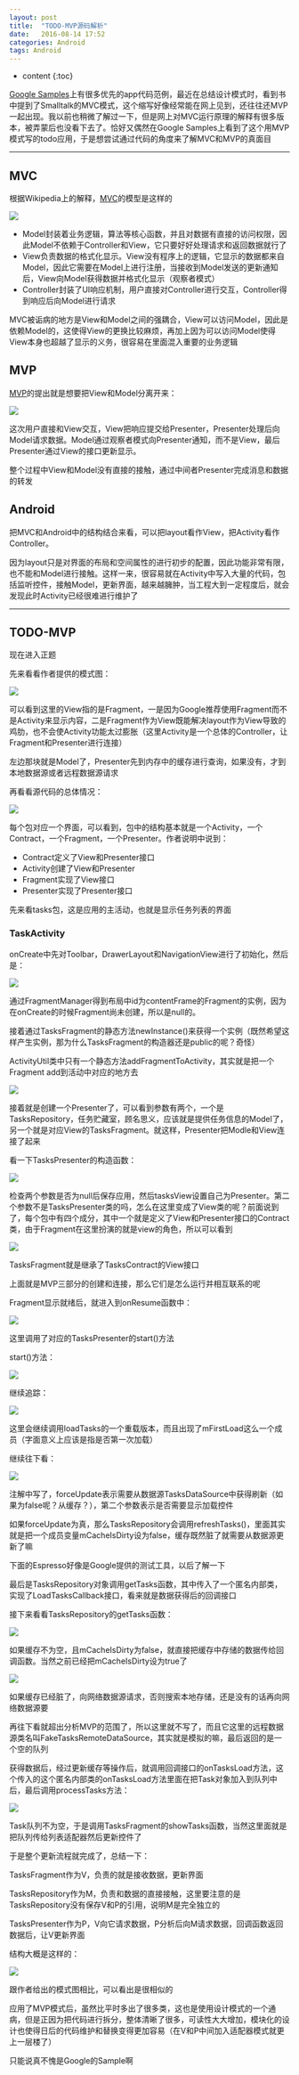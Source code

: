 ```yaml
---
layout: post
title:  "TODO-MVP源码解析"
date:   2016-08-14 17:52
categories: Android
tags: Android
---
```



* content
{:toc}


[Google Samples](https://github.com/googlesamples)上有很多优先的app代码范例，最近在总结设计模式时，看到书中提到了Smalltalk的MVC模式，这个缩写好像经常能在网上见到，还往往还MVP一起出现。我以前也稍微了解过一下，但是网上对MVC运行原理的解释有很多版本，被弄蒙后也没看下去了。恰好又偶然在Google Samples上看到了这个用MVP模式写的todo应用，于是想尝试通过代码的角度来了解MVC和MVP的真面目





----------
## MVC
根据Wikipedia上的解释，[MVC](https://en.wikipedia.org/wiki/Model%E2%80%93view%E2%80%93controller)的模型是这样的

![](http://img.blog.csdn.net/20160813212749082)

 - Model封装着业务逻辑，算法等核心函数，并且对数据有直接的访问权限，因此Model不依赖于Controller和View，它只要好好处理请求和返回数据就行了
 - View负责数据的格式化显示。View没有程序上的逻辑，它显示的数据都来自Model，因此它需要在Model上进行注册，当接收到Model发送的更新通知后，View向Model获得数据并格式化显示（观察者模式）
 - Controller封装了UI响应机制，用户直接对Controller进行交互，Controller得到响应后向Model进行请求

MVC被诟病的地方是View和Model之间的强耦合，View可以访问Model，因此是依赖Model的，这使得View的更换比较麻烦，再加上因为可以访问Model使得View本身也超越了显示的义务，很容易在里面混入重要的业务逻辑

## MVP
[MVP](https://en.wikipedia.org/wiki/Model%E2%80%93view%E2%80%93presenter)的提出就是想要把View和Model分离开来：

![](http://img.blog.csdn.net/20160813221614502)

这次用户直接和View交互，View把响应提交给Presenter，Presenter处理后向Model请求数据。Model通过观察者模式向Presenter通知，而不是View，最后Presenter通过View的接口更新显示。

整个过程中View和Model没有直接的接触，通过中间者Presenter完成消息和数据的转发

## Android
把MVC和Android中的结构结合来看，可以把layout看作View，把Activity看作Controller。

因为layout只是对界面的布局和空间属性的进行初步的配置，因此功能非常有限，也不能和Model进行接触。这样一来，很容易就在Activity中写入大量的代码，包括监听控件，接触Model，更新界面，越来越臃肿，当工程大到一定程度后，就会发现此时Activity已经很难进行维护了


----------


## TODO-MVP
现在进入正题

先来看看作者提供的模式图：

![](https://github.com/googlesamples/android-architecture/wiki/images/mvp.png)

可以看到这里的View指的是Fragment，一是因为Google推荐使用Fragment而不是Activity来显示内容，二是Fragment作为View既能解决layout作为View导致的鸡肋，也不会使Activity功能太过膨胀（这里Activity是一个总体的Controller，让Fragment和Presenter进行连接）

左边那块就是Model了，Presenter先到内存中的缓存进行查询，如果没有，才到本地数据源或者远程数据源请求

再看看源代码的总体情况：

![](http://img.blog.csdn.net/20160813224655872)

每个包对应一个界面，可以看到，包中的结构基本就是一个Activity，一个Contract，一个Fragment，一个Presenter。作者说明中说到：

 - Contract定义了View和Presenter接口
 - Activity创建了View和Presenter
 - Fragment实现了View接口
 - Presenter实现了Presenter接口

先来看tasks包，这是应用的主活动，也就是显示任务列表的界面

### TaskActivity
onCreate中先对Toolbar，DrawerLayout和NavigationView进行了初始化，然后是：

![](http://img.blog.csdn.net/20160814144006710)

通过FragmentManager得到布局中id为contentFrame的Fragment的实例，因为在onCreate的时候Fragment尚未创建，所以是null的。

接着通过TasksFragment的静态方法newInstance()来获得一个实例（既然希望这样产生实例，那为什么TasksFragment的构造器还是public的呢？奇怪）

ActivityUtil类中只有一个静态方法addFragmentToActivity，其实就是把一个Fragment add到活动中对应的地方去

![](http://img.blog.csdn.net/20160814151404380)

接着就是创建一个Presenter了，可以看到参数有两个，一个是TasksRepository，任务贮藏室，顾名思义，应该就是提供任务信息的Model了，另一个就是对应View的TasksFragment。就这样，Presenter把Modle和View连接了起来


看一下TasksPresenter的构造函数：

![](http://img.blog.csdn.net/20160814151804243)

检查两个参数是否为null后保存应用，然后tasksView设置自己为Presenter。第二个参数不是TasksPresenter类的吗，怎么在这里变成了View类的呢？前面说到了，每个包中有四个成分，其中一个就是定义了View和Presenter接口的Contract类，由于Fragment在这里扮演的就是view的角色，所以可以看到

![](http://img.blog.csdn.net/20160814153242497)

TasksFragment就是继承了TasksContract的View接口

上面就是MVP三部分的创建和连接，那么它们是怎么运行并相互联系的呢

Fragment显示就绪后，就进入到onResume函数中：

![](http://img.blog.csdn.net/20160814153827037)

这里调用了对应的TasksPresenter的start()方法

start()方法：

![](http://img.blog.csdn.net/20160814154026033)

继续追踪：

![](http://img.blog.csdn.net/20160814154057986)

这里会继续调用loadTasks的一个重载版本，而且出现了mFirstLoad这么一个成员（字面意义上应该是指是否第一次加载）

继续往下看：

![](http://img.blog.csdn.net/20160814154509141)

注解中写了，forceUpdate表示需要从数据源TasksDataSource中获得刷新（如果为false呢？从缓存？），第二个参数表示是否需要显示加载控件

如果forceUpdate为真，那么TasksRepository会调用refreshTasks()，里面其实就是把一个成员变量mCacheIsDirty设为false，缓存既然脏了就需要从数据源更新了嘛

下面的Espresso好像是Google提供的测试工具，以后了解一下

最后是TasksRepository对象调用getTasks函数，其中传入了一个匿名内部类，实现了LoadTasksCallback接口，看来就是数据获得后的回调接口

接下来看看TasksRepository的getTasks函数：

![](http://img.blog.csdn.net/20160814162434725)

如果缓存不为空，且mCacheIsDirty为false，就直接把缓存中存储的数据传给回调函数。当然之前已经把mCacheIsDirty设为true了

![](http://img.blog.csdn.net/20160814162925913)

如果缓存已经脏了，向网络数据源请求，否则搜索本地存储，还是没有的话再向网络数据源要

再往下看就超出分析MVP的范围了，所以这里就不写了，而且它这里的远程数据源类名叫FakeTasksRemoteDataSource，其实就是模拟的嘛，最后返回的是一个空的队列

获得数据后，经过更新缓存等操作后，就调用回调接口的onTasksLoad方法，这个传入的这个匿名内部类的onTasksLoad方法里面在把Task对象加入到队列中后，最后调用processTasks方法：

![](http://img.blog.csdn.net/20160814164401343)

Task队列不为空，于是调用TasksFragment的showTasks函数，当然这里面就是把队列传给列表适配器然后更新控件了

于是整个更新流程就完成了，总结一下：

TasksFragment作为V，负责的就是接收数据，更新界面

TasksRepository作为M，负责和数据的直接接触，这里要注意的是TasksRepository没有保存V和P的引用，说明M是完全独立的

TasksPresenter作为P，V向它请求数据，P分析后向M请求数据，回调函数返回数据后，让V更新界面

结构大概是这样的：

![](http://img.blog.csdn.net/20160814174331443)

跟作者给出的模式图相比，可以看出是很相似的

应用了MVP模式后，虽然比平时多出了很多类，这也是使用设计模式的一个通病，但是正因为把代码进行拆分，整体清晰了很多，可读性大大增加，模块化的设计也使得日后的代码维护和替换变得更加容易（在V和P中间加入适配器模式就更上一层楼了）

只能说真不愧是Google的Sample啊
